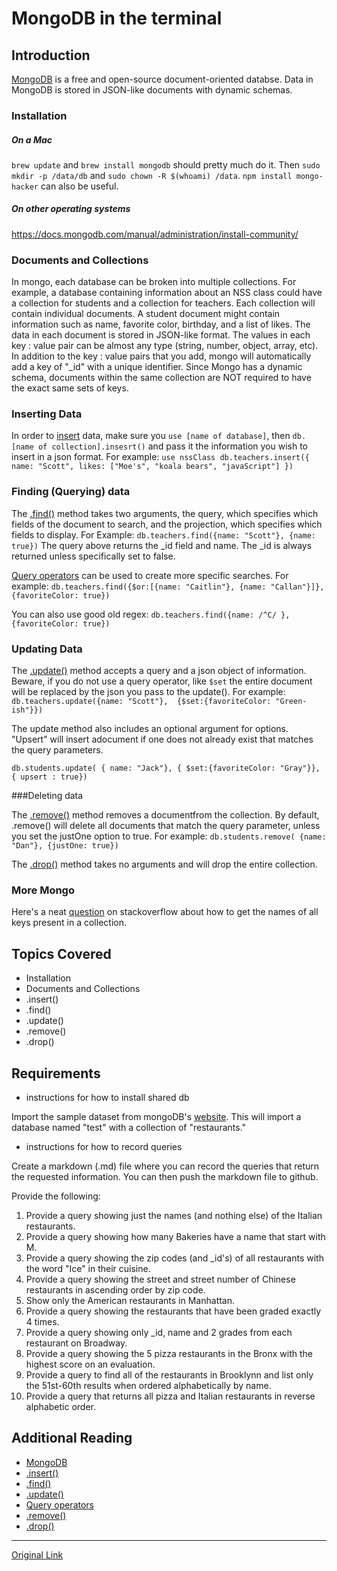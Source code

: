 # MongoDB in the terminal

## Introduction

[MongoDB](https://www.mongodb.com/) is a free and open-source document-oriented databse. Data in MongoDB is stored in JSON-like documents with dynamic schemas.

### Installation

##### On a Mac
`brew update` and `brew install mongodb` should pretty much do it. Then `sudo mkdir -p /data/db` and `sudo chown -R $(whoami) /data`. `npm install mongo-hacker` can also be useful.

##### On other operating systems
https://docs.mongodb.com/manual/administration/install-community/

### Documents and Collections

In mongo, each database can be broken into multiple collections. For example, a database containing information about an NSS class could have a collection for students and a collection for teachers. Each collection will contain individual documents. A student document might contain information such as name, favorite color, birthday, and a list of likes. The data in each document is stored in JSON-like format. The values in each key : value pair can be almost any type (string, number, object, array, etc). In addition to the key : value pairs that you add, mongo will automatically add a key of "_id" with a unique  identifier. Since Mongo has a dynamic schema, documents within the same collection are NOT required to have the exact same sets of keys.

### Inserting Data

In order to [insert](https://docs.mongodb.com/manual/reference/method/db.collection.insert/) data, make sure you `use [name of database]`, then `db.[name of collection].insesrt()` and pass it the information you wish to insert in a json format. For example:
`
use nssClass
db.teachers.insert({
  name: "Scott",
  likes: ["Moe's", "koala bears", "javaScript"]
})
`

### Finding (Querying) data

The [.find()](https://docs.mongodb.com/manual/reference/method/db.collection.find/) method takes two arguments, the query, which specifies which fields of the document to search, and the projection, which specifies which fields to display. For Example:
`
db.teachers.find({name: "Scott"}, {name: true})
`
The query above returns the _id field and name. The _id is always returned unless specifically set to false.

[Query operators](https://docs.mongodb.com/manual/reference/operator/query/) can be used to create more specific searches. For example:
`
db.teachers.find({$or:[{name: "Caitlin"}, {name: "Callan"}]}, {favoriteColor: true})
`

You can also use good old regex:
`
db.teachers.find({name: /^C/ }, {favoriteColor: true})
`
### Updating Data

The [.update()](https://docs.mongodb.com/manual/reference/method/db.collection.insert/) method accepts a query and a json object of information. Beware, if you do not use a query operator, like `$set`  the entire document will be replaced by the json you pass to the update(). For example:
`
db.teachers.update({name: "Scott"}, 
                    {$set:{favoriteColor: "Green-ish"}})
`

The update method also includes an optional argument for options. "Upsert" will insert adocument if one does not already exist that matches the query parameters.

`
db.students.update( { name: "Jack"},
                    { $set:{favoriteColor: "Gray"}}, 
                    { upsert : true})
`

###Deleting data

The [.remove()](https://docs.mongodb.com/manual/reference/method/db.collection.remove/) method removes a documentfrom the collection. By default, .remove() will delete all documents that match the query parameter, unless you set the justOne option to true. For example:
`
db.students.remove( {name: "Dan"}, {justOne: true})
`

The [.drop()](https://docs.mongodb.com/manual/reference/method/db.collection.drop/) method takes no arguments and will drop the entire collection.

### More Mongo

Here's a neat [question](http://stackoverflow.com/questions/2298870/mongodb-get-names-of-all-keys-in-collection) on stackoverflow about how to get the names of all keys present in a collection.


## Topics Covered

-   Installation
-   Documents and Collections
-   .insert()
-   .find()
-   .update()
-   .remove()
-   .drop()

## Requirements

- instructions for how to install shared db

Import the sample dataset from mongoDB's [website](https://docs.mongodb.com/getting-started/shell/import-data/). This will import a database named "test" with a collection of "restaurants."

- instructions for how to record queries 

Create a markdown (.md) file where you can record the queries that return the requested information. You can then push the markdown file to github.

Provide the following:

1. Provide a query showing just the names (and nothing else) of the Italian restaurants.
2. Provide a query showing how many Bakeries have a name that start with M.
3. Provide a query showing the zip codes (and _id's) of all restaurants with the word "Ice" in their cuisine.
4. Provide a query showing the street and street number of Chinese restaurants in ascending order by zip code.
5. Show only the American restaurants in Manhattan.
6. Provide a query showing the restaurants that have been graded exactly 4 times.
7. Provide a query showing only _id, name and 2 grades from each restaurant on Broadway.
8. Provide a query showing the 5 pizza restaurants in the Bronx with the highest score on an evaluation.
9. Provide a query to find all of the restaurants in Brooklynn and list only the 51st-60th results when ordered alphabetically by name.
10. Provide a query that returns all pizza and Italian restaurants in reverse alphabetic order.


## Additional Reading

-   [MongoDB](https://www.mongodb.com/)
-   [.insert()](https://docs.mongodb.com/manual/reference/method/db.collection.insert/)
-   [.find()](https://docs.mongodb.com/manual/reference/method/db.collection.find/)
-   [.update()](https://docs.mongodb.com/manual/reference/method/db.collection.insert/)
-   [Query operators](https://docs.mongodb.com/manual/reference/operator/query/)
-   [.remove()](https://docs.mongodb.com/manual/reference/method/db.collection.remove/)
-   [.drop()](https://docs.mongodb.com/manual/reference/method/db.collection.drop/)


***  
[Original Link](https://github.com/nashville-software-school/node-milestones/blob/mongo-cs/03-database-driven-application/exercises/02-mongo-terminal.md)
